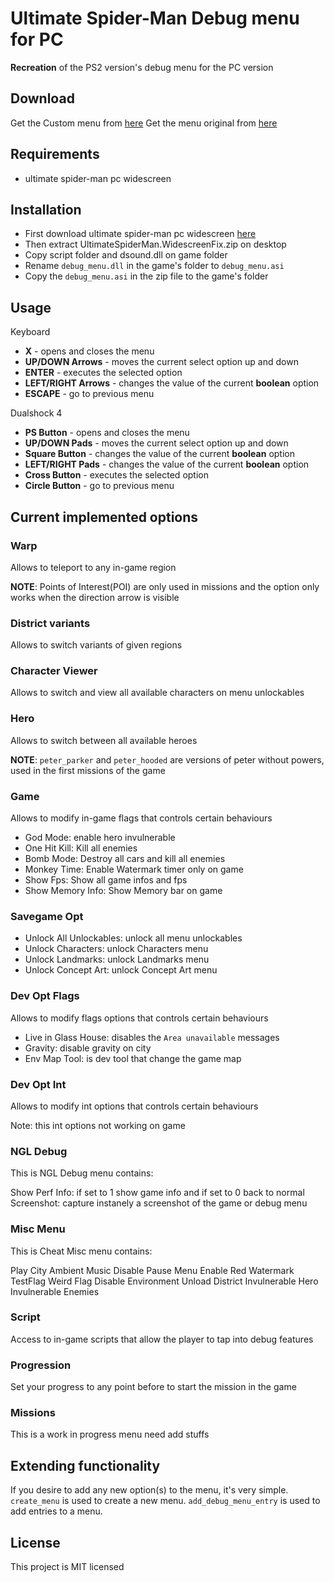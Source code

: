 # Ultimate Spider-Man Debug menu for PC 

**Recreation** of the PS2 version's debug menu for the PC version

## Download

Get the Custom menu from [here](https://github.com/UNK9090/USMDebugMenuPC/releases)
Get the menu original from [here](https://github.com/krystalgamer/usm-debug-menu/releases)

## Requirements

* ultimate spider-man pc widescreen


## Installation


* First download ultimate spider-man pc widescreen [here](https://github.com/ThirteenAG/WidescreenFixesPack/releases/tag/usm)
* Then extract UltimateSpiderMan.WidescreenFix.zip on desktop
* Copy script folder and dsound.dll on game folder
* Rename `debug_menu.dll` in the game's folder to `debug_menu.asi`
* Copy the `debug_menu.asi` in the zip file to the game's folder

## Usage

Keyboard
* **X** - opens and closes the menu
* **UP/DOWN Arrows** - moves the current select option up and down
* **ENTER** - executes the selected option
* **LEFT/RIGHT Arrows** - changes the value of the current **boolean** option
* **ESCAPE** - go to previous menu

Dualshock 4
* **PS Button** - opens and closes the menu
* **UP/DOWN Pads** - moves the current select option up and down
* **Square Button** - changes the value of the current **boolean** option
* **LEFT/RIGHT Pads** - changes the value of the current **boolean** option
* **Cross Button** - executes the selected option
* **Circle Button** - go to previous menu

## Current implemented options

### Warp

Allows to teleport to any in-game region

**NOTE**: Points of Interest(POI) are only used in missions and the option only works when the direction arrow is visible 

### District variants

Allows to switch variants of given regions

### Character Viewer

Allows to switch and view all available characters on menu unlockables

### Hero

Allows to switch between all available heroes

**NOTE**: `peter_parker` and `peter_hooded` are versions of peter without powers, used in the first missions of the game

### Game

Allows to modify in-game flags that controls certain behaviours
* God Mode: enable hero invulnerable
* One Hit Kill: Kill all enemies
* Bomb Mode: Destroy all cars and kill all enemies
* Monkey Time: Enable Watermark timer only on game
* Show Fps: Show all game infos and fps
* Show Memory Info: Show Memory bar on game

### Savegame Opt
* Unlock All Unlockables: unlock all menu unlockables
* Unlock Characters: unlock Characters menu
* Unlock Landmarks:  unlock Landmarks menu
* Unlock Concept Art:  unlock Concept Art menu


### Dev Opt Flags

Allows to modify flags options that controls certain behaviours
* Live in Glass House: disables the `Area unavailable` messages
* Gravity: disable gravity on city
* Env Map Tool: is dev tool that change the game map

### Dev Opt Int

Allows to modify int options that controls certain behaviours

Note: this int options not working on game

### NGL Debug

This is NGL Debug menu contains:

Show Perf Info: if set to 1 show game info and if set to 0 back to normal
Screenshot: capture instanely a screenshot of the game or debug menu 

### Misc Menu

This is Cheat Misc menu contains:

Play City Ambient Music
Disable Pause Menu
Enable Red Watermark
TestFlag
Weird Flag
Disable Environment
Unload District
Invulnerable Hero
Invulnerable Enemies


### Script

Access to in-game scripts that allow the player to tap into debug features

### Progression

Set your progress to any point before to start the mission in the game

### Missions

This is a work in progress menu need add stuffs

## Extending functionality

If you desire to add any new option(s) to the menu, it's very simple.
`create_menu` is used to create a new menu.
`add_debug_menu_entry` is used to add entries to a menu.


## License

This project is MIT licensed
